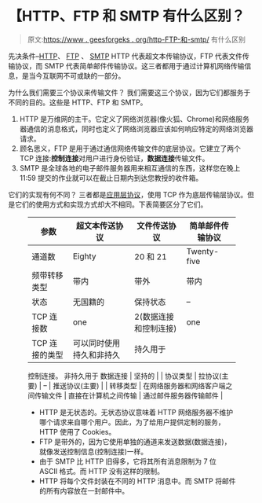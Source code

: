 # 【HTTP、FTP 和 SMTP 有什么区别？

> 原文:[https://www . geesforgeks . org/http-FTP-和-smtp/](https://www.geeksforgeeks.org/what-are-the-differences-between-http-ftp-and-smtp/) 有什么区别

先决条件–[HTTP](https://www.geeksforgeeks.org/http-non-persistent-persistent-connection/)、 [FTP](https://www.geeksforgeeks.org/computer-network-file-transfer-protocol-ftp/) 、 [SMTP](https://www.geeksforgeeks.org/simple-mail-transfer-protocol-smtp/)
HTTP 代表超文本传输协议，FTP 代表文件传输协议，而 SMTP 代表简单邮件传输协议。这三者都用于通过计算机网络传输信息，是当今互联网不可或缺的一部分。

为什么我们需要三个协议来传输文件？
我们需要这三个协议，因为它们都服务于不同的目的。这些是 HTTP、FTP 和 SMTP。

1.  HTTP 是万维网的主干。它定义了网络浏览器(像火狐、Chrome)和网络服务器通信的消息格式，同时也定义了网络浏览器应该如何响应特定的网络浏览器请求。
2.  顾名思义，FTP 是用于通过通信网络传输文件的底层协议。它建立了两个 TCP 连接:**控制连接**对用户进行身份验证，**数据连接**传输文件。
3.  SMTP 是全球各地的电子邮件服务器用来相互通信的东西，这样您在晚上 11:59 提交的作业就可以在截止日期内到达您教授的收件箱。

它们的实现有何不同？
三者都是[应用层协议](https://www.geeksforgeeks.org/protocols-application-layer/)，使用 TCP 作为底层传输层协议。但是它们的使用方式和实现方式却大不相同。下表简要区分了它们。

<figure class="table">

| 参数 | 超文本传送协议 | 文件传送协议 | 简单邮件传输协议 |
| --- | --- | --- | --- |
| 通道数 | Eighty | 20 和 21 | Twenty-five |
| 频带转移类型 | 带内 | 带外 | 带内 |
| 状态 | 无国籍的 | 保持状态 | – |
| TCP 连接数 | one | 2(数据连接和控制连接) | one |
| TCP 连接的类型 | 可以同时使用持久和非持久 | 持久用于
控制连接。
非持久用于
数据连接 | 坚持的 |
| 协议类型 | 拉协议(主要) | – | 推送协议(主要) |
| 转移类型 | 在网络服务器和网络客户端之间传输文件 | 直接在计算机之间传输 | 通过邮件服务器传输邮件 |

*   HTTP 是无状态的。无状态协议意味着 HTTP 网络服务器不维护哪个请求来自哪个用户。因此，为了给用户提供定制的服务，HTTP 使用了 Cookies。
*   FTP 是带外的，因为它使用单独的通道来发送数据(数据连接)，就像发送控制信息(控制连接)一样。
*   由于 SMTP 比 HTTP 旧得多，它将其所有消息限制为 7 位 ASCII 格式。而 HTTP 没有这样的限制。
*   HTTP 将每个文件封装在不同的 HTTP 消息中。而 SMTP 将邮件的所有内容放在一封邮件中。

</figure>